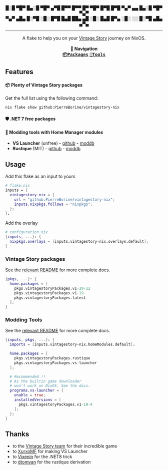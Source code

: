 <p align="center">
█░█ ▀█▀ █▄░█ ▀█▀ ▄▀█ █▀▀ █▀▀ █▀ ▀█▀ █▀█ █▀█ ▀▄▀ ▄▄ █▄░█ ▀█▀ ▀▄▀<br>
▀▄▀ ▄█▄ █░▀█ ░█░ █▀█ █▄█ ██▄ ▄█ ░█░ █▄█ █▀▄ ░█░ ░░ █░▀█ ▄█▄ ▄▀▄
</p>

---

<p align="center">
A flake to help you on your <a href="https://www.vintagestory.at">Vintage Story</a> journey on NixOS.
<br><br><b>🧭 Navigation</b><br>
<kbd><a href="https://github.com/PierreBorine/vintagestory-nix/tree/master/packages"><b>📦Packages</b></a></kbd>
<kbd><a href="https://github.com/PierreBorine/vintagestory-nix/tree/master/tools"><b>🔧Tools</b></a></kbd>
</p>

## Features

#### 📦 Plenty of Vintage Story packages
Get the full list using the following command:
```sh
nix flake show github:PierreBorine/vintagestory-nix
```

#### 🛡️ .NET 7 free packages

#### 🔧 Modding tools with Home Manager modules
- **VS Launcher** (unfree) - [github](https://github.com/XurxoMF/vs-launcher) - [moddb](https://mods.vintagestory.at/show/mod/16326)
- **Rustique** (MIT) - [github](https://github.com/Tekunogosu/Rustique) - [moddb](https://mods.vintagestory.at/rustique)

## Usage
Add this flake as an input to yours
```nix
# flake.nix
inputs = {
  vintagestory-nix = {
    url = "github:PierreBorine/vintagestory-nix";
    inputs.nixpkgs.follows = "nixpkgs";
  };
};
```

Add the overlay
```nix
# configuration.nix
{inputs, ...}: {
  nixpkgs.overlays = [inputs.vintagestory-nix.overlays.default];
}
```

### Vintage Story packages
See the [relevant README](https://github.com/PierreBorine/vintagestory-nix/tree/master/packages) for more complete docs.
```nix
{pkgs, ...}: {
  home.packages = [
    pkgs.vintagestoryPackages.v1-20-12
    pkgs.vintagestoryPackages.v1-19
    pkgs.vintagestoryPackages.latest
  ];
}
```

### Modding Tools
See the [relevant README](https://github.com/PierreBorine/vintagestory-nix/tree/master/tools) for more complete docs.
```nix
{inputs, pkgs, ...}: {
  imports = [inputs.vintagestory-nix.homeModules.default];

  home.packages = [
    pkgs.vintagestoryPackages.rustique
    pkgs.vintagestoryPackages.vs-launcher
  ];

  # Recommended !!
  # As the builtin game downloader
  # won't work on NixOS. See the docs.
  programs.vs-launcher = {
    enable = true;
    installedVersions = [
      pkgs.vintagestoryPackages.v1-19-4
    ];
  };
}
```

## Thanks
- to the [Vintage Story team](https://www.vintagestory.at/aboutus.html) for their incredible game
- to [XurxoMF](https://github.com/XurxoMF) for making VS Launcher
- to [Vixenin](https://github.com/NixOS/nixpkgs/issues/360384#issuecomment-2557412151) for the .NET8 trick
- to [dtomvan](https://github.com/dtomvan/vs2nix/blob/main/parts/programs/rustique.nix) for the rustique derivation
